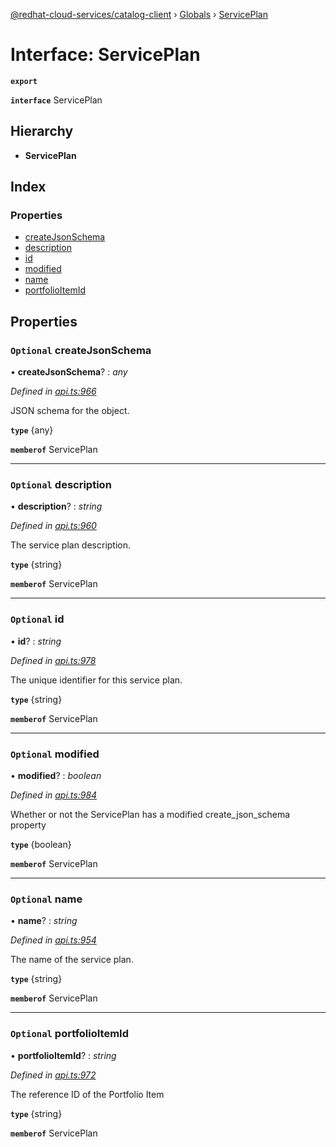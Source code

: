 [@redhat-cloud-services/catalog-client](../README.md) › [Globals](../globals.md) › [ServicePlan](serviceplan.md)

# Interface: ServicePlan

**`export`** 

**`interface`** ServicePlan

## Hierarchy

* **ServicePlan**

## Index

### Properties

* [createJsonSchema](serviceplan.md#optional-createjsonschema)
* [description](serviceplan.md#optional-description)
* [id](serviceplan.md#optional-id)
* [modified](serviceplan.md#optional-modified)
* [name](serviceplan.md#optional-name)
* [portfolioItemId](serviceplan.md#optional-portfolioitemid)

## Properties

### `Optional` createJsonSchema

• **createJsonSchema**? : *any*

*Defined in [api.ts:966](https://github.com/RedHatInsights/javascript-clients/blob/master/packages/catalog/api.ts#L966)*

JSON schema for the object.

**`type`** {any}

**`memberof`** ServicePlan

___

### `Optional` description

• **description**? : *string*

*Defined in [api.ts:960](https://github.com/RedHatInsights/javascript-clients/blob/master/packages/catalog/api.ts#L960)*

The service plan description.

**`type`** {string}

**`memberof`** ServicePlan

___

### `Optional` id

• **id**? : *string*

*Defined in [api.ts:978](https://github.com/RedHatInsights/javascript-clients/blob/master/packages/catalog/api.ts#L978)*

The unique identifier for this service plan.

**`type`** {string}

**`memberof`** ServicePlan

___

### `Optional` modified

• **modified**? : *boolean*

*Defined in [api.ts:984](https://github.com/RedHatInsights/javascript-clients/blob/master/packages/catalog/api.ts#L984)*

Whether or not the ServicePlan has a modified create_json_schema property

**`type`** {boolean}

**`memberof`** ServicePlan

___

### `Optional` name

• **name**? : *string*

*Defined in [api.ts:954](https://github.com/RedHatInsights/javascript-clients/blob/master/packages/catalog/api.ts#L954)*

The name of the service plan.

**`type`** {string}

**`memberof`** ServicePlan

___

### `Optional` portfolioItemId

• **portfolioItemId**? : *string*

*Defined in [api.ts:972](https://github.com/RedHatInsights/javascript-clients/blob/master/packages/catalog/api.ts#L972)*

The reference ID of the Portfolio Item

**`type`** {string}

**`memberof`** ServicePlan
